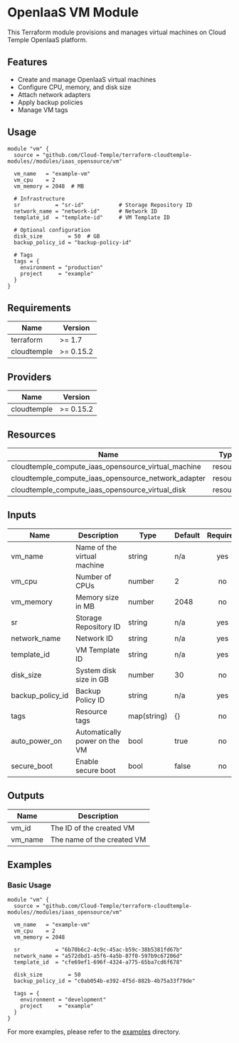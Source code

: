# OpenIaaS VM Module

This Terraform module provisions and manages virtual machines on Cloud Temple OpenIaaS platform.

## Features

- Create and manage OpenIaaS virtual machines
- Configure CPU, memory, and disk size
- Attach network adapters
- Apply backup policies
- Manage VM tags

## Usage

```hcl
module "vm" {
  source = "github.com/Cloud-Temple/terraform-cloudtemple-modules//modules/iaas_opensource/vm"

  vm_name   = "example-vm"
  vm_cpu    = 2
  vm_memory = 2048  # MB

  # Infrastructure
  sr           = "sr-id"           # Storage Repository ID
  network_name = "network-id"      # Network ID
  template_id  = "template-id"     # VM Template ID

  # Optional configuration
  disk_size        = 50  # GB
  backup_policy_id = "backup-policy-id"

  # Tags
  tags = {
    environment = "production"
    project     = "example"
  }
}
```

## Requirements

| Name | Version |
|------|---------|
| terraform | >= 1.7 |
| cloudtemple | >= 0.15.2 |

## Providers

| Name | Version |
|------|---------|
| cloudtemple | >= 0.15.2 |

## Resources

| Name | Type |
|------|------|
| cloudtemple_compute_iaas_opensource_virtual_machine | resource |
| cloudtemple_compute_iaas_opensource_network_adapter | resource |
| cloudtemple_compute_iaas_opensource_virtual_disk | resource |

## Inputs

| Name | Description | Type | Default | Required |
|------|-------------|------|---------|:--------:|
| vm_name | Name of the virtual machine | string | n/a | yes |
| vm_cpu | Number of CPUs | number | 2 | no |
| vm_memory | Memory size in MB | number | 2048 | no |
| sr | Storage Repository ID | string | n/a | yes |
| network_name | Network ID | string | n/a | yes |
| template_id | VM Template ID | string | n/a | yes |
| disk_size | System disk size in GB | number | 30 | no |
| backup_policy_id | Backup Policy ID | string | n/a | yes |
| tags | Resource tags | map(string) | {} | no |
| auto_power_on | Automatically power on the VM | bool | true | no |
| secure_boot | Enable secure boot | bool | false | no |

## Outputs

| Name | Description |
|------|-------------|
| vm_id | The ID of the created VM |
| vm_name | The name of the created VM |

## Examples

### Basic Usage

```hcl
module "vm" {
  source = "github.com/Cloud-Temple/terraform-cloudtemple-modules//modules/iaas_opensource/vm"

  vm_name   = "example-vm"
  vm_cpu    = 2
  vm_memory = 2048

  sr           = "6b70b6c2-4c9c-45ac-b59c-38b5381fd67b"
  network_name = "a572dbd1-a5f6-4a5b-87f0-597b9c67206d"
  template_id  = "cfe69ef1-696f-4324-a775-65ba7cd6f678"

  disk_size        = 50
  backup_policy_id = "c0ab054b-e392-4f5d-882b-4b75a33f79de"

  tags = {
    environment = "development"
    project     = "example"
  }
}
```

For more examples, please refer to the [examples](../../../examples/iaas_opensource/vm) directory.
